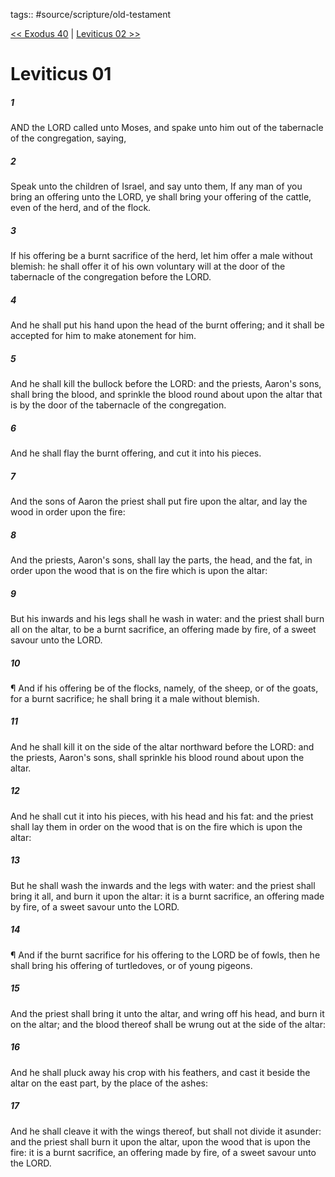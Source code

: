 tags:: #source/scripture/old-testament

[<< Exodus 40](source/scripture/old-testament/02_Exodus/Exodus_40.md) | [Leviticus 02 >>](source/scripture/old-testament/03_Leviticus/Leviticus_02.md)

# Leviticus 01

##### 1

AND the LORD called unto Moses, and spake unto him out of the tabernacle of the congregation, saying,

##### 2

Speak unto the children of Israel, and say unto them, If any man of you bring an offering unto the LORD, ye shall bring your offering of the cattle, even of the herd, and of the flock.

##### 3

If his offering be a burnt sacrifice of the herd, let him offer a male without blemish: he shall offer it of his own voluntary will at the door of the tabernacle of the congregation before the LORD.

##### 4

And he shall put his hand upon the head of the burnt offering; and it shall be accepted for him to make atonement for him.

##### 5

And he shall kill the bullock before the LORD: and the priests, Aaron's sons, shall bring the blood, and sprinkle the blood round about upon the altar that is by the door of the tabernacle of the congregation.

##### 6

And he shall flay the burnt offering, and cut it into his pieces.

##### 7

And the sons of Aaron the priest shall put fire upon the altar, and lay the wood in order upon the fire:

##### 8

And the priests, Aaron's sons, shall lay the parts, the head, and the fat, in order upon the wood that is on the fire which is upon the altar:

##### 9

But his inwards and his legs shall he wash in water: and the priest shall burn all on the altar, to be a burnt sacrifice, an offering made by fire, of a sweet savour unto the LORD.

##### 10

¶ And if his offering be of the flocks, namely, of the sheep, or of the goats, for a burnt sacrifice; he shall bring it a male without blemish.

##### 11

And he shall kill it on the side of the altar northward before the LORD: and the priests, Aaron's sons, shall sprinkle his blood round about upon the altar.

##### 12

And he shall cut it into his pieces, with his head and his fat: and the priest shall lay them in order on the wood that is on the fire which is upon the altar:

##### 13

But he shall wash the inwards and the legs with water: and the priest shall bring it all, and burn it upon the altar: it is a burnt sacrifice, an offering made by fire, of a sweet savour unto the LORD.

##### 14

¶ And if the burnt sacrifice for his offering to the LORD be of fowls, then he shall bring his offering of turtledoves, or of young pigeons.

##### 15

And the priest shall bring it unto the altar, and wring off his head, and burn it on the altar; and the blood thereof shall be wrung out at the side of the altar:

##### 16

And he shall pluck away his crop with his feathers, and cast it beside the altar on the east part, by the place of the ashes:

##### 17

And he shall cleave it with the wings thereof, but shall not divide it asunder: and the priest shall burn it upon the altar, upon the wood that is upon the fire: it is a burnt sacrifice, an offering made by fire, of a sweet savour unto the LORD.

